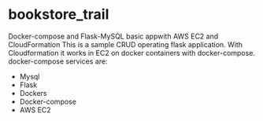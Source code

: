 # bookstore_trail
Docker-compose and Flask-MySQL basic appwith AWS EC2 and CloudFormation
This is a sample CRUD operating flask application. With Cloudformation it works in EC2 on docker containers with docker-compose.
docker-compose services are:
* Mysql
* Flask
* Dockers
* Docker-compose
* AWS EC2
